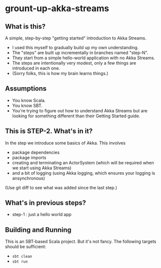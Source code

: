 # grount-up-akka-streams

## What is this?

A simple, step-by-step "getting started" introduction to Akka Streams.

* I used this myself to gradually build up my own understanding.
* The "steps" are built up incrementally in branches named "step-N".
* They start from a simple hello-world application with no Akka Streams.
* The steps are intentionally very modest, only a few things are introduced in each one.
* (Sorry folks, this is how my brain learns things.)

## Assumptions

* You know Scala.
* You know SBT.
* You're trying to figure out how to understand Akka Streams but are looking for something different than their Getting Started guide.

## This is STEP-2. What's in it?

In the step we introduce some basics of Akka. This involves

* package dependencies
* package imports
* creating and terminating an ActorSystem (which will be required when we start using Akka Streams)
* and a bit of logging (using Akka logging, which ensures your logging is ansynchronous)

(Use git diff to see what was added since the last step.)

## What's in previous steps?

* step-1 : just a hello world app

## Building and Running

This is an SBT-based Scala project. But it's not fancy. The following targets should be sufficient:

* `sbt clean`
* `sbt run`
